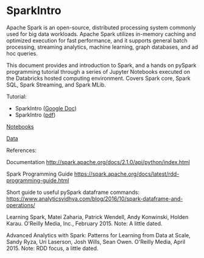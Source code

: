 # SparkIntro
Apache Spark is an open-source, distributed processing system commonly used for big data workloads. Apache Spark utilizes in-memory caching and optimized execution for fast performance, and it supports general batch processing, streaming analytics, machine learning, graph databases, and ad hoc queries. 

This document provides and introduction to Spark, and a hands on pySpark programming tutorial through a series of Jupyter Notebooks executed on the Databricks hosted computing environment. Covers Spark core, Spark SQL, Spark Streaming, and Spark MLib.

Tutorial: 
- SparkIntro ([Google Doc](https://docs.google.com/document/d/1z-clf2fWfvIf1CGfwapIs7NzXQBBbjUzpqoS_8UuyZY/edit?usp=sharing)) 
- SparkIntro ([pdf](SparkIntro.pdf)) 

[Notebooks](notebooks)

[Data](data)
 
References:

Documentation
http://spark.apache.org/docs/2.1.0/api/python/index.html

Spark Programming Guide
https://spark.apache.org/docs/latest/rdd-programming-guide.html

Short guide to useful pySpark dataframe commands:
https://www.analyticsvidhya.com/blog/2016/10/spark-dataframe-and-operations/

Learning Spark, Matei Zaharia, Patrick Wendell, Andy Konwinski, Holden Karau. O'Reilly Media,
Inc., February 2015. Note: A little dated.

Advanced Analytics with Spark: Patterns for Learning from Data at Scale, Sandy Ryza, Uri
Laserson, Josh Wills, Sean Owen. O'Reilly Media, April 2015. Note: RDD focus, a little dated.


